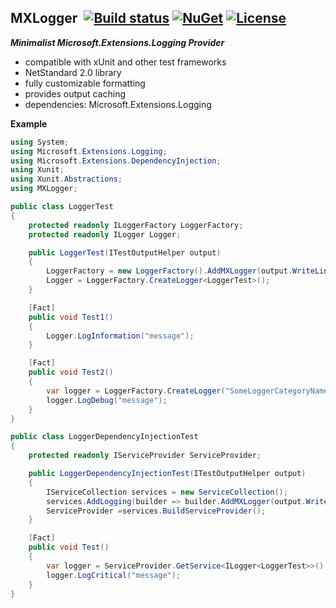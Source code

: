 ## MXLogger&nbsp;&nbsp;[![Build status](https://ci.appveyor.com/api/projects/status/e51gaj9271kvpwhc?svg=true)](https://ci.appveyor.com/project/dshe/mxlogger) [![NuGet](https://img.shields.io/nuget/vpre/MXLogger.svg)](https://www.nuget.org/packages/MXLogger/) [![License](https://img.shields.io/badge/license-Apache%202.0-7755BB.svg)](https://opensource.org/licenses/Apache-2.0)

***Minimalist Microsoft.Extensions.Logging Provider***
- compatible with xUnit and other test frameworks
- NetStandard 2.0 library
- fully customizable formatting
- provides output caching
- dependencies: Microsoft.Extensions.Logging

**Example**

```csharp
using System;
using Microsoft.Extensions.Logging;
using Microsoft.Extensions.DependencyInjection;
using Xunit;
using Xunit.Abstractions;
using MXLogger;

public class LoggerTest
{
    protected readonly ILoggerFactory LoggerFactory;
    protected readonly ILogger Logger;

    public LoggerTest(ITestOutputHelper output)
    {
        LoggerFactory = new LoggerFactory().AddMXLogger(output.WriteLine);
        Logger = LoggerFactory.CreateLogger<LoggerTest>();
    }

    [Fact]
    public void Test1()
    {
        Logger.LogInformation("message");
    }

    [Fact]
    public void Test2()
    {
        var logger = LoggerFactory.CreateLogger("SomeLoggerCategoryName");
        logger.LogDebug("message");
    }
}

public class LoggerDependencyInjectionTest
{
    protected readonly IServiceProvider ServiceProvider;

    public LoggerDependencyInjectionTest(ITestOutputHelper output)
    {
        IServiceCollection services = new ServiceCollection();
        services.AddLogging(builder => builder.AddMXLogger(output.WriteLine));
        ServiceProvider =services.BuildServiceProvider();
    }

    [Fact]
    public void Test()
    {
        var logger = ServiceProvider.GetService<ILogger<LoggerTest>>();
        logger.LogCritical("message");
    }
}
```
